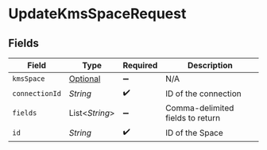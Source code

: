 # UpdateKmsSpaceRequest


## Fields

| Field                                                 | Type                                                  | Required                                              | Description                                           |
| ----------------------------------------------------- | ----------------------------------------------------- | ----------------------------------------------------- | ----------------------------------------------------- |
| `kmsSpace`                                            | [Optional<KmsSpace>](../../models/shared/KmsSpace.md) | :heavy_minus_sign:                                    | N/A                                                   |
| `connectionId`                                        | *String*                                              | :heavy_check_mark:                                    | ID of the connection                                  |
| `fields`                                              | List<*String*>                                        | :heavy_minus_sign:                                    | Comma-delimited fields to return                      |
| `id`                                                  | *String*                                              | :heavy_check_mark:                                    | ID of the Space                                       |